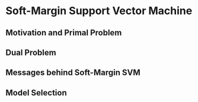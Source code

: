 # Soft-Margin Support Vector Machine

## Motivation and Primal Problem

## Dual Problem

## Messages behind Soft-Margin SVM

## Model Selection
